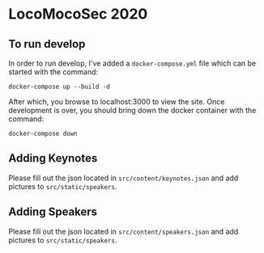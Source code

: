 # LocoMocoSec 2020


## To run develop

In order to run develop, I've added a `docker-compose.yml` file which can be started with the command:

```
docker-compose up --build -d
```
After which, you browse to localhost:3000 to view the site.  Once development is over, you should bring down the docker container with the command:

```
docker-compose down
```


## Adding Keynotes

Please fill out the json located in `src/content/keynotes.json` and add pictures to `src/static/speakers`.

## Adding Speakers

Please fill out the json located in `src/content/speakers.json` and add pictures to `src/static/speakers`.